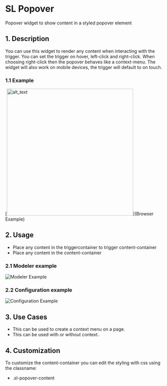 # SL Popover

Popover widget to show content in a styled popover element

## 1. Description

You can use this widget to render any content when interacting with the trigger. You can set the trigger on hover, left-click and right-click. When choosing right-click then the popover behaves like a context-menu. The widget will also work on mobile devices, the trigger will default to on touch.

### 1.1 Example

[<img alt="alt_text" width="400px" src="https://github.com/simplylogicninjas/sl-widget-popover/tree/main/docs/images/popover_browser_example.png" />](Browser Example)
## 2. Usage

* Place any content in the triggercontainer to trigger content-container
* Place any content in the content-container

### 2.1 Modeler example
![Modeler Example](https://github.com/simplylogicninjas/sl-widget-popover/tree/main/docs/images/docs/images/modeler_example.png)

### 2.2 Configuration example
![Configuration Example](https://github.com/simplylogicninjas/sl-widget-popover/tree/main/docs/images/docs/images/popover_general_tab.png)

## 3. Use Cases

* This can be used to create a context menu on a page.
* This can be used with or without context.

## 4. Customization

To customize the content-container you can edit the styling with css using the classname:

* .sl-popover-content

